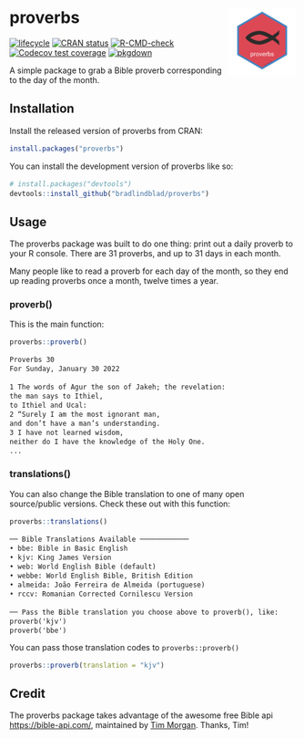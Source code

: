
<!-- README.md is generated from README.Rmd. Please edit that file -->

# proverbs <img src="https://github.com/bradlindblad/proverbs/blob/master/fig/logo.png?raw=true" align="right" alt="" width="120" />

<!-- badges: start -->

[![lifecycle](https://img.shields.io/badge/lifecycle-stable-brightgreen.svg)](https://www.tidyverse.org/lifecycle/#stable)
[![CRAN
status](https://www.r-pkg.org/badges/version/proverbs)](https://CRAN.R-project.org/package=proverbs)
[![R-CMD-check](https://github.com/bradlindblad/proverbs/workflows/R-CMD-check/badge.svg)](https://github.com/bradlindblad/proverbs/actions)
[![Codecov test
coverage](https://codecov.io/gh/bradlindblad/proverbs/branch/master/graph/badge.svg)](https://app.codecov.io/gh/bradlindblad/proverbs?branch=master)
[![pkgdown](https://github.com/bradlindblad/proverbs/actions/workflows/pkgdown.yaml/badge.svg)](https://github.com/bradlindblad/proverbs/actions/workflows/pkgdown.yaml)
<!-- badges: end -->

A simple package to grab a Bible proverb corresponding to the day of the
month.

## Installation

Install the released version of proverbs from CRAN:

``` r
install.packages("proverbs")
```

You can install the development version of proverbs like so:

``` r
# install.packages("devtools")
devtools::install_github("bradlindblad/proverbs")
```

## Usage

The proverbs package was built to do one thing: print out a daily
proverb to your R console. There are 31 proverbs, and up to 31 days in
each month.

Many people like to read a proverb for each day of the month, so they
end up reading proverbs once a month, twelve times a year.

### proverb()

This is the main function:

``` r
proverbs::proverb()
```

    Proverbs 30
    For Sunday, January 30 2022
     
    1 The words of Agur the son of Jakeh; the revelation:
    the man says to Ithiel,
    to Ithiel and Ucal:
    2 “Surely I am the most ignorant man,
    and don’t have a man’s understanding.
    3 I have not learned wisdom,
    neither do I have the knowledge of the Holy One.
    ...

### translations()

You can also change the Bible translation to one of many open
source/public versions. Check these out with this function:

``` r
proverbs::translations()
```

    ── Bible Translations Available ────────────
    • bbe: Bible in Basic English
    • kjv: King James Version
    • web: World English Bible (default)
    • webbe: World English Bible, British Edition
    • almeida: João Ferreira de Almeida (portuguese)
    • rccv: Romanian Corrected Cornilescu Version

    ── Pass the Bible translation you choose above to proverb(), like: 
    proverb('kjv')
    proverb('bbe')

You can pass those translation codes to `proverbs::proverb()`

``` r
proverbs::proverb(translation = "kjv")
```

## Credit

The proverbs package takes advantage of the awesome free Bible api
<https://bible-api.com/>, maintained by [Tim
Morgan](https://timmorgan.org/). Thanks, Tim!

